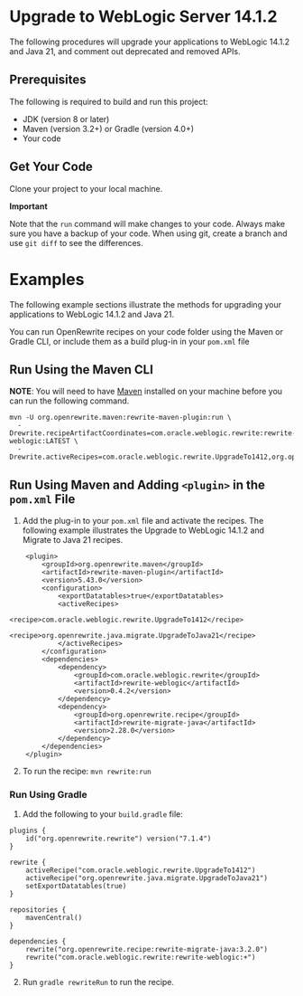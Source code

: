 # Upgrade to WebLogic Server 14.1.2

The following procedures will upgrade your applications to WebLogic 14.1.2 and Java 21, and comment out deprecated and removed APIs.

## Prerequisites

The following is required to build and run this project:

- JDK (version 8 or later)
- Maven (version 3.2+) or Gradle (version 4.0+)
- Your code

## Get Your Code

Clone your project to your local machine.

**Important**

Note that the `run` command will make changes to your code. Always make sure you have a backup of your code. When using git, create a branch and use `git diff` to see the differences.

# Examples

The following example sections illustrate the methods for upgrading your applications to WebLogic 14.1.2 and Java 21.

You can run OpenRewrite recipes on your code folder using the Maven or Gradle CLI, or include them as a build plug-in in your `pom.xml` file

## Run Using the Maven CLI

**NOTE**: You will need to have [Maven](https://maven.apache.org/download.cgi) installed on your machine before you can run the following command.

```
mvn -U org.openrewrite.maven:rewrite-maven-plugin:run \
  -Drewrite.recipeArtifactCoordinates=com.oracle.weblogic.rewrite:rewrite-weblogic:LATEST \
  -Drewrite.activeRecipes=com.oracle.weblogic.rewrite.UpgradeTo1412,org.openrewrite.java.migrate.UpgradeToJava21
```

## Run Using Maven and Adding `<plugin>` in the `pom.xml` File

1. Add the plug-in to your `pom.xml` file and activate the recipes. The following example illustrates the Upgrade to WebLogic 14.1.2 and Migrate to Java 21 recipes.

```
    <plugin>
        <groupId>org.openrewrite.maven</groupId>
        <artifactId>rewrite-maven-plugin</artifactId>
        <version>5.43.0</version>
        <configuration>
            <exportDatatables>true</exportDatatables>
            <activeRecipes>
                <recipe>com.oracle.weblogic.rewrite.UpgradeTo1412</recipe>
                <recipe>org.openrewrite.java.migrate.UpgradeToJava21</recipe>
            </activeRecipes>
        </configuration>
        <dependencies>
            <dependency>
                <groupId>com.oracle.weblogic.rewrite</groupId>
                <artifactId>rewrite-weblogic</artifactId>
                <version>0.4.2</version>
            </dependency>
            <dependency>
                <groupId>org.openrewrite.recipe</groupId>
                <artifactId>rewrite-migrate-java</artifactId>
                <version>2.28.0</version>
            </dependency>
        </dependencies>
    </plugin>
```

2. To run the recipe: `mvn rewrite:run`

### Run Using Gradle

1. Add the following to your `build.gradle` file:

```
plugins {
    id("org.openrewrite.rewrite") version("7.1.4")
}

rewrite {
    activeRecipe("com.oracle.weblogic.rewrite.UpgradeTo1412")
    activeRecipe("org.openrewrite.java.migrate.UpgradeToJava21")
    setExportDatatables(true)
}

repositories {
    mavenCentral()
}

dependencies {
    rewrite("org.openrewrite.recipe:rewrite-migrate-java:3.2.0")
    rewrite("com.oracle.weblogic.rewrite:rewrite-weblogic:+")
}
```
2. Run `gradle rewriteRun` to run the recipe.
